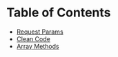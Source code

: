 # Table of Contents

* [Request Params](https://github.com/andydlindsay/video-planning/blob/master/request-params)
* [Clean Code](https://github.com/andydlindsay/video-planning/blob/master/clean-code)
* [Array Methods](https://github.com/andydlindsay/video-planning/blob/master/array-methods)
